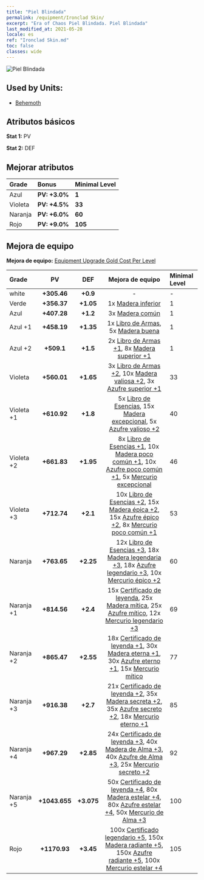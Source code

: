 ```yaml
---
title: "Piel Blindada"
permalink: /equipment/Ironclad Skin/
excerpt: "Era of Chaos Piel Blindada. Piel Blindada"
last_modified_at: 2021-05-28
locale: es
ref: "Ironclad Skin.md"
toc: false
classes: wide
---
```


  ![Piel Blindada](/images/e/e_4072.png)

## Used by Units:

* [Behemoth](/es/units/Behemoth/) 


## Atributos básicos
 **Stat 1:** PV

 **Stat 2:** DEF

## Mejorar atributos

  |     Grade    |   Bonus | Minimal Level | 
  |:-------------|:--------|:--------------| 
  | Azul | **PV: +3.0%** | **1** | 
  | Violeta | **PV: +4.5%** | **33** | 
  | Naranja | **PV: +6.0%** | **60** | 
  | Rojo | **PV: +9.0%** | **105** | 


## Mejora de equipo
 **Mejora de equipo:** [Equipment Upgrade Gold Cost Per Level](/equipment/EquipmentUpgradeCostPerLevel/) 

  |          Grade      | PV | DEF | Mejora de equipo | Minimal Level |
  |:--------------------|:---------:|:---------:|:----------------:|:--------------|
  | white | **+305.46** | **+0.9** | - | - |
  | Verde | **+356.37** | **+1.05** | 1x [Madera inferior](/ItemsES/mat_1/) | 1 |
  | Azul | **+407.28** | **+1.2** | 3x [Madera común](/ItemsES/mat_7/) | 1 |
  | Azul +1 | **+458.19** | **+1.35** | 1x [Libro de Armas](/ItemsES/mat_18/), 5x [Madera buena](/ItemsES/mat_13/) | 1 |
  | Azul +2 | **+509.1** | **+1.5** | 2x [Libro de Armas +1](/ItemsES/mat_25/), 8x [Madera superior +1](/ItemsES/mat_20/) | 1 |
  | Violeta | **+560.01** | **+1.65** | 3x [Libro de Armas +2](/ItemsES/mat_32/), 10x [Madera valiosa +2](/ItemsES/mat_27/), 3x [Azufre superior +1](/ItemsES/mat_22/) | 33 |
  | Violeta +1 | **+610.92** | **+1.8** | 5x [Libro de Esencias](/ItemsES/mat_39/), 15x [Madera excepcional](/ItemsES/mat_34/), 5x [Azufre valioso +2](/ItemsES/mat_29/) | 40 |
  | Violeta +2 | **+661.83** | **+1.95** | 8x [Libro de Esencias +1](/ItemsES/mat_46/), 10x [Madera poco común +1](/ItemsES/mat_41/), 10x [Azufre poco común +1](/ItemsES/mat_43/), 5x [Mercurio excepcional](/ItemsES/mat_35/) | 46 |
  | Violeta +3 | **+712.74** | **+2.1** | 10x [Libro de Esencias +2](/ItemsES/mat_53/), 15x [Madera épica +2](/ItemsES/mat_48/), 15x [Azufre épico +2](/ItemsES/mat_50/), 8x [Mercurio poco común +1](/ItemsES/mat_42/) | 53 |
  | Naranja | **+763.65** | **+2.25** | 12x [Libro de Esencias +3](/ItemsES/mat_60/), 18x [Madera legendaria +3](/ItemsES/mat_55/), 18x [Azufre legendario +3](/ItemsES/mat_57/), 10x [Mercurio épico +2](/ItemsES/mat_49/) | 60 |
  | Naranja +1 | **+814.56** | **+2.4** | 15x [Certificado de leyenda](/ItemsES/mat_67/), 25x [Madera mítica](/ItemsES/mat_62/), 25x [Azufre mítico](/ItemsES/mat_64/), 12x [Mercurio legendario +3](/ItemsES/mat_56/) | 69 |
  | Naranja +2 | **+865.47** | **+2.55** | 18x [Certificado de leyenda +1](/ItemsES/mat_74/), 30x [Madera eterna +1](/ItemsES/mat_69/), 30x [Azufre eterno +1](/ItemsES/mat_71/), 15x [Mercurio mítico](/ItemsES/mat_63/) | 77 |
  | Naranja +3 | **+916.38** | **+2.7** | 21x [Certificado de leyenda +2](/ItemsES/mat_81/), 35x [Madera secreta +2](/ItemsES/mat_76/), 35x [Azufre secreto +2](/ItemsES/mat_78/), 18x [Mercurio eterno +1](/ItemsES/mat_70/) | 85 |
  | Naranja +4 | **+967.29** | **+2.85** | 24x [Certificado de leyenda +3](/ItemsES/mat_88/), 40x [Madera de Alma +3](/ItemsES/mat_83/), 40x [Azufre de Alma +3](/ItemsES/mat_85/), 25x [Mercurio secreto +2](/ItemsES/mat_77/) | 92 |
  | Naranja +5 | **+1043.655** | **+3.075** | 50x [Certificado de leyenda +4](/ItemsES/mat_95/), 80x [Madera estelar +4](/ItemsES/mat_90/), 80x [Azufre estelar +4](/ItemsES/mat_92/), 50x [Mercurio de Alma +3](/ItemsES/mat_84/) | 100 |
  | Rojo | **+1170.93** | **+3.45** | 100x [Certificado legendario +5](/ItemsES/mat_102/), 150x [Madera radiante +5](/ItemsES/mat_97/), 150x [Azufre radiante +5](/ItemsES/mat_99/), 100x [Mercurio estelar +4](/ItemsES/mat_91/) | 105 |

